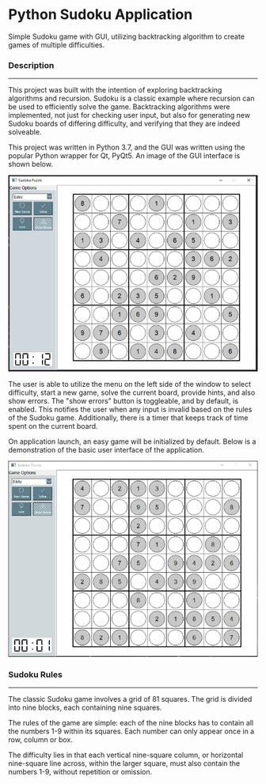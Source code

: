 # Python Sudoku Application

Simple Sudoku game with GUI, utilizing backtracking algorithm to create games of multiple difficulties. 

### Description
----------------
This project was built with the intention of exploring backtracking algorithms and recursion. Sudoku is a classic example where recursion can be used to efficiently solve the game. Backtracking algorithms were implemented, not just for checking user input, but also for generating new Sudoku boards of differing difficulty, and verifying that they are indeed solveable.

This project was written in Python 3.7, and the GUI was written using the popular Python wrapper for Qt, PyQt5. An image of the GUI interface is shown below. 

![](gui-screenshot.PNG)

The user is able to utilize the menu on the left side of the window to select difficulty, start a new game, solve the current board, provide hints, and also show errors. The "show errors" button is toggleable, and by default, is enabled. This notifies the user when any input is invalid based on the rules of the Sudoku game.
Additionally, there is a timer that keeps track of time spent on the current board. 

On application launch, an easy game will be initialized by default. Below is a demonstration of the basic user interface of the application. 

![](gui-interaction.gif)

### Sudoku Rules 
----------------
The classic Sudoku game involves a grid of 81 squares. The grid is divided into nine blocks, each containing nine squares.

The rules of the game are simple: each of the nine blocks has to contain all the numbers 1-9 within its squares. Each number can only appear once in a row, column or box.

The difficulty lies in that each vertical nine-square column, or horizontal nine-square line across, within the larger square, must also contain the numbers 1-9, without repetition or omission.